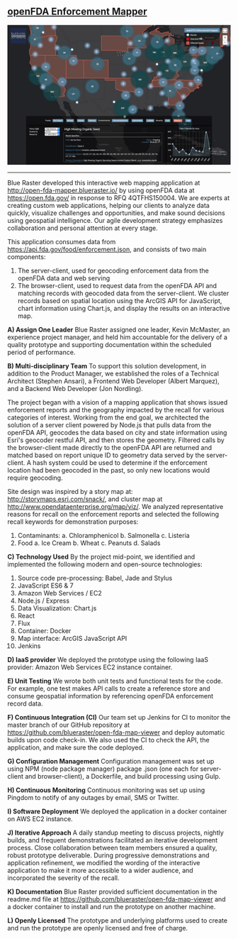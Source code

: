 [openFDA Enforcement Mapper](http://open-fda-mapper.blueraster.io/)
--------------------------
![openFDA Enforcement Mapper](https://raw.githubusercontent.com/blueraster/open-fda-map-viewer/master/reference/app-progression/2015-07-07.png)

---

Blue Raster developed this interactive web mapping application at http://open-fda-mapper.blueraster.io/ by using openFDA data at https://open.fda.gov/ in response to RFQ 4QTFHS150004. We are experts at creating custom web applications, helping our clients to analyze data quickly, visualize challenges and opportunities, and make sound decisions using geospatial intelligence. Our agile development strategy emphasizes collaboration and personal attention at every stage.

This application consumes data from https://api.fda.gov/food/enforcement.json, and consists of two main components:
1)  The server-client, used for geocoding enforcement data from the openFDA data and web serving
2)  The browser-client, used to request data from the openFDA API and matching records with geocoded data from the server-client. We cluster records based on spatial location using the ArcGIS API for JavaScript, chart information using Chart.js, and display the results on an interactive map.

**A) Assign One Leader**
Blue Raster assigned one leader, Kevin McMaster, an experience project manager, and held him accountable for the delivery of a quality prototype and supporting documentation within the scheduled period of performance.

**B) Multi-disciplinary Team**
To support this solution development, in addition to the Product Manager, we established the roles of a Technical Architect (Stephen Ansari), a Frontend Web Developer (Albert Marquez), and a Backend Web Developer (Jon Nordling).

The project began with a vision of a mapping application that shows issued enforcement reports and the geography impacted by the recall for various categories of interest. Working from the end goal, we architected the solution of a server client powered by Node.js that pulls data from the openFDA API, geocodes the data based on city and state information using Esri's geocoder restful API, and then stores the geometry.  Filtered calls by the browser-client made directly to the openFDA API are returned and matched based on report unique ID to geometry data served by the server-client. A hash system could be used to determine if the enforcement location had been geocoded in the past, so only new locations would require geocoding.

Site design was inspired by a story map at: http://storymaps.esri.com/snack/, and cluster map at http://www.opendataenterprise.org/map/viz/. We analyzed representative reasons for recall on the enforcement reports and selected the following recall keywords for demonstration purposes:

 1. Contaminants:
    a.  Chloramphenicol
    b.  Salmonella
    c.  Listeria
 2. Food
    a.  Ice Cream
    b.  Wheat
    c.  Peanuts
    d.  Salads

**C) Technology Used**
By the project mid-point, we identified and implemented the following modern and open-source technologies:
1)  Source code pre-processing: Babel, Jade and Stylus
2)  JavaScript ES6 & 7
3)  Amazon Web Services / EC2
4)  Node.js / Express
5)  Data Visualization: Chart.js
6)  React
7)  Flux
8)  Container: Docker
9)  Map interface: ArcGIS JavaScript API
10) Jenkins

**D) IaaS provider**
We deployed the prototype using the following IaaS provider: Amazon Web Services EC2 instance container.

**E) Unit Testing**
We wrote both unit tests and functional tests for the code. For example, one test makes API calls to create a reference store and consume geospatial information by referencing openFDA enforcement record data.

**F) Continuous Integration (CI)**
Our team set up Jenkins for CI to monitor the master branch of our GitHub repository at https://github.com/blueraster/open-fda-map-viewer and deploy automatic builds upon code check-in. We also used the CI to check the API, the application, and make sure the code deployed.

**G) Configuration Management**
Configuration management was set up using NPM (node package manager) package .json (one each for server-client and browser-client), a Dockerfile, and build processing using Gulp.

**H) Continuous Monitoring**
Continuous monitoring was set up using Pingdom to notify of any outages by email, SMS or Twitter.

**I) Software Deployment**
We deployed the application in a docker container on AWS EC2 instance.

**J) Iterative Approach**
A daily standup meeting to discuss projects, nightly builds, and frequent demonstrations facilitated an iterative development process. Close collaboration between team members ensured a quality, robust prototype deliverable.  During progressive demonstrations and application refinement, we modified the wording of the interactive application to make it more accessible to a wider audience, and incorporated the severity of the recall.

**K) Documentation**
Blue Raster provided sufficient documentation in the readme.md file at https://github.com/blueraster/open-fda-map-viewer and a docker container to install and run the prototype on another machine.

**L) Openly Licensed**
The prototype and underlying platforms used to create and run the prototype are openly licensed and free of charge.
